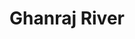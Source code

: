 ---
title: "Ghanraj River"
title_bn: "ঘানরাজ নদী"
description: "The location of the river is 22’42’’N to 22’38’’ N latitude and 89’24’’ E to 89’25’’ E longitude. Chengail river falls into shibsa river and then names as Ghanaraj river."
---